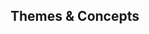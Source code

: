 ## Themes & Concepts

<!-- ## Theme, Style & Tone -->

<!-- In contemporary literary studies, a theme is a central topic a text treats. Themes can be divided into two categories: a work's thematic concept is what readers "think the work is about" and its thematic statement being "what the work says about the subject". Themes are often distinguished from premises. -->

<!-- * **Theme.** Stranded asks whether one can glorify God while focusing on self-aggrandizement.

### Themes

THEMES are Unifying Subjects

Themes provide the idea-space the production and story will play out in and which will unify otherwise disparate storylines and characters.

Themes shouldn’t present arguments or perspectives but rather be the macro-level topic to be explored. It provides a touchstone of reference for any given episode. "How does each episode, each character explore the themes?"

Love, Justice, Revenge, Redemption, Betrayal, Hope, Progress, Power, Corruption… Big dynamic emotive words make great themes for unifying a series.

[TV Trope Central Theme](https://tvtropes.org/pmwiki/pmwiki.php/Main/CentralTheme) has a good primer.

* A good place to start thinking about the theme of the work is the conflict it depicts; what is the overall conflict of the story, where does it originate, and what questions or thinking points does this conflict prompt? -->

<!-- ### Concepts

CONCEPTS represent the "what if" questions of your series. Strong concepts are often the result of bringing together things that otherwise don’t belong, or scenarios that are extraordinary in some way as to prompt questions on the mind of an audience.

Concept overview should be like:

>Person of Interest is an American science fiction crime drama television series.
>John Reese, a former CIA agent who is presumed dead.
>He is approached by a mysterious billionaire named Harold Finch who is trying to prevent violent crimes before they happen by using an advanced surveillance system dubbed "The Machine" that provides the SSN of a POI (person of interest) who will be involved in an imminent lethal crime as either a perpetrator or a victim. (The episode driver)
>Their unique brand of vigilante justice attracts the attention of two NYPD officers, Joss Carter and Lionel Fusco, whom Reese uses to his advantage as he investigates the POI.
>Reese and Finch are later aided by Samantha "Root" Groves, a highly intelligent computer hacker and contract killer whom the Machine later identifies as its "analog interface", and Sameen Shaw, a former ISA assassin who unknowingly dealt with the "relevant" numbers found by the Machine.
>During the course of the series, 103 episodes of Person of Interest aired over five seasons.

**Logline.** Wrongfully accused of murder, anthropologist Albert Strand flees the orbital to the alien world below. Albert must adapt to the alien society and its intrigues, and decides to use his superior understanding of technology to his advantage. -->
